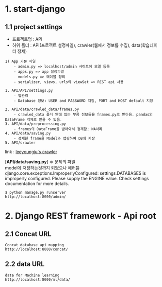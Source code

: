 # 1. start-django

## 1.1 project settings
* 프로젝트명 : API
* 하위 폴더 : API(프로젝트 설정파일), crawler(웹에서 정보를 수집), data(학습데이터 정제)
```
1) App 기본 파일
	- admin.py => localhost/admin 사이트에 모델 등록
	- apps.py => app 설정파일
	- models.py => 테이블 정의
	- serializer, views, urls의 viewSet => REST api 사용

```
```
1. API/API/settings.py
	- 앱관리
	- Database 정보: USER and PASSWORD 지정, PORT and HOST default 지정

2. API/data/crawled_data/frames.py
	- crawled_data 폴더 안에 있는 부품 정보들을 frames.py로 받아옴. pandas의 DataFrame 객체로 받을 수 있음.	
3. API/data/preprocessing.py 
	- frames의 DataFrame을 받아와서 정제함; NA처리
4. API/data/saving.py
	- 정제한 frame을 Model과 맵핑하여 DB에 저장
5. API/crawler
```
link : [leeyoungju's crawler](https://github.com/leeyongjoo/crawler-selenium)

[**API/data/saving.py**] => 문제의 파일 <br>
model에 저장하는것까지 되었으나 에러뜸 <br>
django.core.exceptions.ImproperlyConfigured: settings.DATABASES is improperly configured. Please supply the ENGINE value. Check settings documentation for more details.<br>


	$ python manage.py runserver
	http://localhost:8000/admin/

# 2. Django REST framework - Api root
## 2.1 Concat URL
	Concat database api mapping
	http://localhost:8000/concat/
	
## 2.2 data URL
	data for Machine learning
	http://localhost:8000/ml/data/
